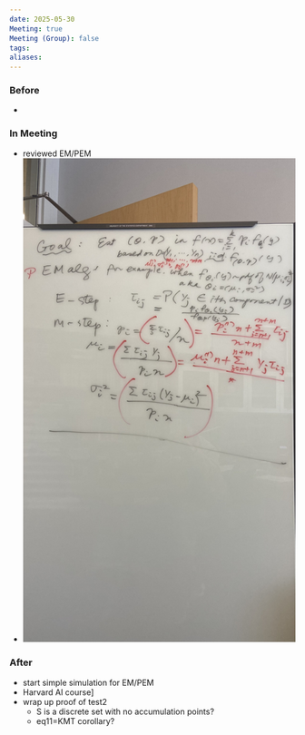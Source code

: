 ```yaml
---
date: 2025-05-30
Meeting: true
Meeting (Group): false
tags: 
aliases:
---
```


### Before
- 

### In Meeting
- reviewed EM/PEM
- ![](IMG_5583.jpg)

### After
- start simple simulation for EM/PEM
- Harvard AI course]
- wrap up proof of test2
	- S is a discrete set with no accumulation points?
	- eq11=KMT corollary?